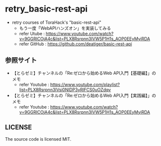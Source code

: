 # retry_basic-rest-api
- retry courses of ToraHack's "basic-rest-api"
  - もう一度「WebAPIハンズオン」を実装してみる
  - refer Utube : https://www.youtube.com/watch?v=9GGRICOjA4c&list=PLX8Rsrpnn3IVW5P1H1s_AOP0EEyMyiRDA
  - refer GitHub : https://github.com/deatiger/basic-rest-api

## 参照サイト
- 【とらゼミ】チャンネルの「Re:ゼロから始めるWeb API入門【基礎編】」のメモ
  - refer Youtube : https://www.youtube.com/playlist?list=PLX8Rsrpnn3IVsi0NIDP3yRlFCS0uOZdqv
- 【とらゼミ】チャンネルの「Re:ゼロから始めるWeb API入門【実践編】」のメモ
  - refer Youtube : https://www.youtube.com/watch?v=9GGRICOjA4c&list=PLX8Rsrpnn3IVW5P1H1s_AOP0EEyMyiRDA

## LICENSE
The source code is licensed MIT.
